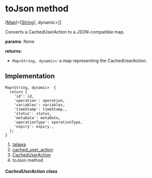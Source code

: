 
<div>

# toJson method

</div>


[[Map](https://api.flutter.dev/flutter/dart-core/Map-class.html)[\<[[String](https://api.flutter.dev/flutter/dart-core/String-class.html)],
dynamic\>]]




Converts a CachedUserAction to a JSON-compatible map.

**params**: None

**returns**:

-   `Map<String, dynamic>`: a map representing the CachedUserAction.



## Implementation

``` language-dart
Map<String, dynamic>  {
  return {
    'id': id,
    'operation': operation,
    'variables': variables,
    'timeStamp': timeStamp.,
    'status': status,
    'metaData': metaData,
    'operationType': operationType,
    'expiry': expiry.,
  };
}
```







1.  [talawa](../../index.html)
2.  [cached_user_action](../../models_caching_cached_user_action/)
3.  [CachedUserAction](../../models_caching_cached_user_action/CachedUserAction-class.html)
4.  toJson method

##### CachedUserAction class







